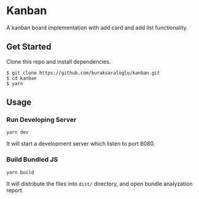 # Kanban

A kanban board implementation with add card and add list functionality.

## Get Started

Clone this repo and install dependencies.

```
$ git clone https://github.com/buraksaraloglu/kanban.git
$ cd kanban
$ yarn
```

## Usage

### Run Developing Server

```
yarn dev
```

It will start a development server which listen to port 8080.

### Build Bundled JS

```
yarn build
```

It will distribute the files into `dist/` directory, and open bundle analyzation report.
